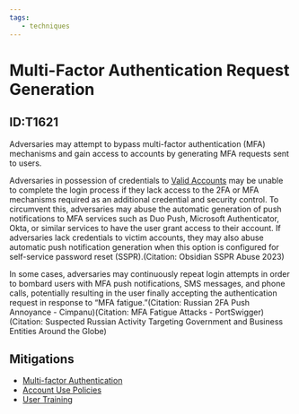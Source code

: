```yaml
---
tags:
   - techniques
---
```

# Multi-Factor Authentication Request Generation
## ID:T1621
Adversaries may attempt to bypass multi-factor authentication (MFA) mechanisms and gain access to accounts by generating MFA requests sent to users.

Adversaries in possession of credentials to [Valid Accounts](/mitre/techniques/T1078) may be unable to complete the login process if they lack access to the 2FA or MFA mechanisms required as an additional credential and security control. To circumvent this, adversaries may abuse the automatic generation of push notifications to MFA services such as Duo Push, Microsoft Authenticator, Okta, or similar services to have the user grant access to their account. If adversaries lack credentials to victim accounts, they may also abuse automatic push notification generation when this option is configured for self-service password reset (SSPR).(Citation: Obsidian SSPR Abuse 2023)

In some cases, adversaries may continuously repeat login attempts in order to bombard users with MFA push notifications, SMS messages, and phone calls, potentially resulting in the user finally accepting the authentication request in response to “MFA fatigue.”(Citation: Russian 2FA Push Annoyance - Cimpanu)(Citation: MFA Fatigue Attacks - PortSwigger)(Citation: Suspected Russian Activity Targeting Government and Business Entities Around the Globe)
## Mitigations
* [Multi-factor Authentication](mitigations/M1032)
* [Account Use Policies](mitigations/M1036)
* [User Training](mitigations/M1017)
